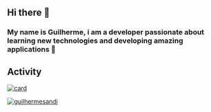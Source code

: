 ## Hi there 👋

### My name is Guilherme, i am a developer passionate about learning new technologies and developing amazing applications 🚀

## Activity
[![card](https://github-readme-stats.vercel.app/api?username=guilhermesandi&theme=default)](https://github.com/guilhermesandi/)

[![guilhermesandi](https://github-readme-stats.vercel.app/api/top-langs/?username=iuricode&hide=html&layout=compact&theme=default)](https://github.com/iuricode/)
<!--
**guilhermesandi/guilhermesandi** is a ✨ _special_ ✨ repository because its `README.md` (this file) appears on your GitHub profile.

Here are some ideas to get you started:

- 🔭 I’m currently working on ...
- 🌱 I’m currently learning ...
- 👯 I’m looking to collaborate on ...
- 🤔 I’m looking for help with ...
- 💬 Ask me about ...
- 📫 How to reach me: ...
- 😄 Pronouns: ...
- ⚡ Fun fact: ...
-->
